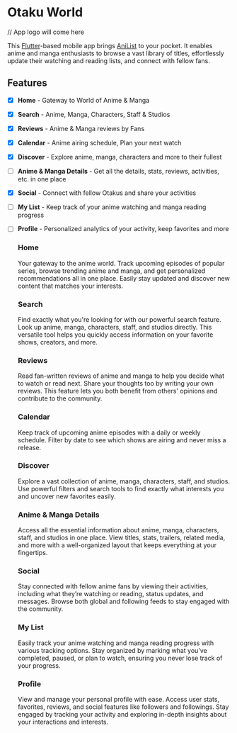 # Otaku World

// App logo will come here

This [Flutter](https://flutter.dev/)-based mobile app brings [AniList](https://anilist.co/) to your pocket. It enables anime and manga enthusiasts to browse a vast library of titles, effortlessly update their watching and reading lists, and connect with fellow fans.

## Features

- [x] **Home** - Gateway to World of Anime & Manga
- [x] **Search** - Anime, Manga, Characters, Staff & Studios
- [x] **Reviews** - Anime & Manga reviews by Fans
- [x] **Calendar** - Anime airing schedule, Plan your next watch
- [x] **Discover** - Explore anime, manga, characters and more to their fullest
- [ ] **Anime & Manga Details** - Get all the details, stats, reviews, activities, etc. in one place
- [x] **Social** - Connect with fellow Otakus and share your activities
- [ ] **My List** - Keep track of your anime watching and manga reading progress
- [ ] **Profile** - Personalized analytics of your activity, keep favorites and more

  ### Home
    Your gateway to the anime world. Track upcoming episodes of popular series, browse trending anime and manga, and get personalized recommendations all in one place. Easily stay updated and discover new content that matches your interests.

  ### Search
    Find exactly what you're looking for with our powerful search feature. Look up anime, manga, characters, staff, and studios directly. This versatile tool helps you quickly access information on your favorite shows, creators, and more.

  ### Reviews
    Read fan-written reviews of anime and manga to help you decide what to watch or read next. Share your thoughts too by writing your own reviews. This feature lets you both benefit from others' opinions and contribute to the community.

  ### Calendar
    Keep track of upcoming anime episodes with a daily or weekly schedule. Filter by date to see which shows are airing and never miss a release.

  ### Discover
    Explore a vast collection of anime, manga, characters, staff, and studios. Use powerful filters and search tools to find exactly what interests you and uncover new favorites easily.

  ### Anime & Manga Details
    Access all the essential information about anime, manga, characters, staff, and studios in one place. View titles, stats, trailers, related media, and more with a well-organized layout that keeps everything at your fingertips.

  ### Social
    Stay connected with fellow anime fans by viewing their activities, including what they’re watching or reading, status updates, and messages. Browse both global and following feeds to stay engaged with the community.

  ### My List
    Easily track your anime watching and manga reading progress with various tracking options. Stay organized by marking what you’ve completed, paused, or plan to watch, ensuring you never lose track of your progress.

  ### Profile
    View and manage your personal profile with ease. Access user stats, favorites, reviews, and social features like followers and followings. Stay engaged by tracking your activity and exploring in-depth insights about your interactions and interests.
